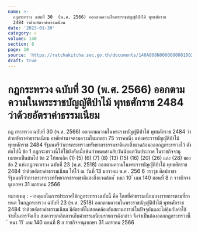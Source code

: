 ```yaml
---
name: >-
  กฎกระทรวง ฉบับที่ 30  (พ.ศ. 2566) ออกตามความในพระราชบัญญัติป่าไม้ พุทธศักราช
  2484 ว่าด้วยอัตราค่าธรรมเนียม
date: '2023-01-30'
category: ก
volume: 140
section: 8
page: 10
source: 'https://ratchakitcha.soc.go.th/documents/140A008N0000000001002.pdf'
draft: true
---
```


# กฎกระทรวง ฉบับที่ 30  (พ.ศ. 2566) ออกตามความในพระราชบัญญัติป่าไม้ พุทธศักราช 2484 ว่าด้วยอัตราค่าธรรมเนียม

กฎ กระทรวง ฉบับที่ 30 (พ.ศ. 2566) ออกตามความในพระราชบัญญัติป่าไม้ พุทธศักราช 2484 ว่าด้วยอัตราค่าธรรมเนียม อาศัยอำนาจตามความในมาตรา 75 วรรคหนึ่ง แห่งพระราชบัญญัติป่าไม้ พุทธศักราช 2484 รัฐมนตรีว่าการกระทรวงทรัพยากรธรรมชาติและสิ่งแวดล้อมออกกฎกระทรวงไว้ ดังต่อไปนี้ ข้อ 1 กฎกระทรวงนี้ให้ใช้บังคับเมื่อพ้นกำหนดสามสิบวันนับแต่วันประกาศ ในราชกิจจานุเบกษาเป็นต้นไป ข้อ 2 ให้ยกเลิก (1) (5) (6) (7) (8) (13) (15) (16) (20) (26) และ (28) ของข้อ 2 แห่งกฎกระทรวง ฉบับที่ 23 (พ.ศ. 2518) ออกตามความในพระราชบัญญัติป่าไม้ พุทธศักราช 2484 ว่าด้วยอัตราค่าธรรมเนียม ให้ไว้ ณ วันที่ 13 มกราคม พ.ศ . 256 6 วราวุธ ศิลปอาชา รัฐมนตรีว่าการกระทรวงทรัพยากรธรรมชาติและสิ่งแวดล้อม ้ หนา 10 ่ เลม 140 ตอนที่ 8 ก ราชกิจจานุเบกษา 31 มกราคม 2566

หมายเหตุ : - เหตุผลในการประกาศใช้กฎกระทรวงฉบับนี้ คือ โดยที่ค่าธรรมเนียมบางรายการตามที่กาหนด ในกฎกระทรวง ฉบับที่ 23 (พ.ศ. 2518) ออกตามความในพระราชบัญญัติป่าไม้ พุทธศักราช 2484 ว่าด้วยอัตราค่าธรรมเนียม มีอัตราที่ไม่สอดคล้องกับสถานการณ์ในปัจจุบันและไม่คุ้มกับค่าใช้จ่ายในการจัดเก็บ สมควรยกเลิกการเก็บค่าธรรมเนียมรายการดังกล่าว จึงจำเป็นต้องออกกฎกระทรวงนี้ ้ หนา 11 ่ เลม 140 ตอนที่ 8 ก ราชกิจจานุเบกษา 31 มกราคม 2566
